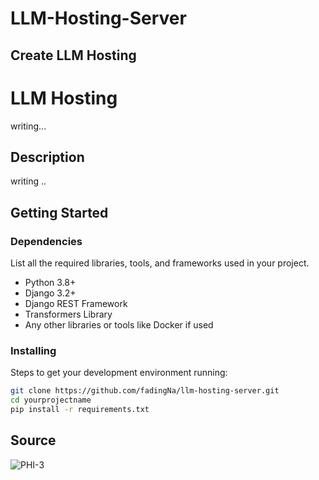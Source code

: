 # LLM-Hosting-Server


## Create LLM Hosting

# LLM Hosting


writing...

## Description

writing .. 

## Getting Started



### Dependencies

List all the required libraries, tools, and frameworks used in your project.

- Python 3.8+
- Django 3.2+
- Django REST Framework
- Transformers Library
- Any other libraries or tools like Docker if used

### Installing

Steps to get your development environment running:

```bash
git clone https://github.com/fadingNa/llm-hosting-server.git
cd yourprojectname
pip install -r requirements.txt
```


## Source
![PHI-3](https://huggingface.co/microsoft/Phi-3-mini-128k-instruct)
